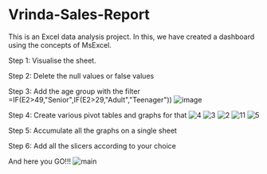 # Vrinda-Sales-Report
This is an Excel data analysis project. In this, we have created a dashboard using the concepts of MsExcel.

Step 1: Visualise the sheet.

Step 2: Delete the null values or false values

Step 3: Add the age group with the filter =IF(E2>49,"Senior",IF(E2>29,"Adult","Teenager"))
![image](https://github.com/ankit5163/Vrinda-Sales-Report/assets/85782912/cf9f1763-54e8-42e9-b9d9-062b2c402b77)

Step 4: Create various pivot tables and graphs for that
![4](https://github.com/ankit5163/Vrinda-Sales-Report_Analysis/assets/85782912/f5b74bf4-b311-4c0f-81b9-9f172e4311e2) ![3](https://github.com/ankit5163/Vrinda-Sales-Report_Analysis/assets/85782912/4a866289-bc2e-4b11-9c3f-97717918156e) ![2](https://github.com/ankit5163/Vrinda-Sales-Report_Analysis/assets/85782912/976b1114-0699-41ed-b718-7a7ad692c9c6) ![11](https://github.com/ankit5163/Vrinda-Sales-Report_Analysis/assets/85782912/22461f8c-2433-4957-af1a-c19bd4aec670) ![5](https://github.com/ankit5163/Vrinda-Sales-Report_Analysis/assets/85782912/0f09fe52-9668-47e9-9b84-8454f9646e61)

Step 5: Accumulate all the graphs on a single sheet 

Step 6: Add all the slicers according to your choice

And here you GO!!!
![main](https://github.com/ankit5163/Vrinda-Sales-Report_Analysis/assets/85782912/5a8d0e1c-e5fe-4b06-b010-6bf9b6a82cf5)

